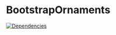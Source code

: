 BootstrapOrnaments
=================
[![Dependencies](https://david-dm.org/osahan/BootstrapOrnaments.svg)](https://david-dm.org/osahan/BootstrapOrnaments) 
